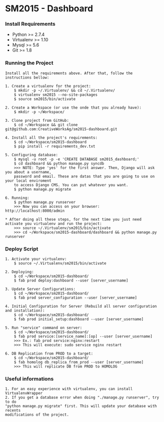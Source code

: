 SM2015 - Dashboard
=========================

### Install Requirements

 * Python >= 2.7.4
 * Virtualenv >= 1.10
 * Mysql >= 5.6
 * Git >= 1.8

### Running the Project

    Install all the requirements above. After that, follow the 
    instructions bellow:

    1. Create a virtualenv for the project:
        $ mkdir -p ~/.Virtualenv/ && cd ~/.Virtualenv/
        $ virtualenv sm2015 --no-site-packages
        $ source sm2015/bin/activate

    2. Create a Workspace (or use the onde that you already have):
        $ mkdir -p ~/Workspace/
        
    3. Clone project from GitHub:
        $ cd ~/Workspace && git clone git@github.com:CreativeWorksAg/sm2015-dashboard.git

    4. Install all the project's requirements:
        $ cd ~/Workspace/sm2015-dashboard
        $ pip install -r requirements_dev.txt

    5. Configuring database:
        $ mysql -u root -p -e 'CREATE DATABASE sm2015_dashboard;'
        $ cd dashboard && python manage.py syncdb
        >>> NOTE: Type 'yes' for the first answer. Then, Django will ask you about a username, 
        password and email. These are datas that you are going to use on your local enviroment
        to access Django CMS. You can put whatever you want.
        $ python manage.py migrate

    6. Running:
        $ python manage.py runserver
        >>> Now you can access on your browser: http://localhost:8000/admin

    * After doing all these steps, for the next time you just need
    activate you virtualenv and run the project:
        >>> source ~/.Virtualenv/sm2015/bin/activate
        >>> cd ~/Workspace/sm2015-dashboard/dashboard && python manage.py runserver

### Deploy Script
    
    1. Activate your virtualenv:
        $ source ~/.Virtualenv/sm2015/bin/activate

    2. Deploying:
        $ cd ~/Workspace/sm2015-dashboard/
        $ fab prod deploy:dashboard --user [server_username]

    3. Update Server Configurations:
        $ cd ~/Workspace/sm2015-dashboard/
        $ fab prod server_configuration --user [server_username]

    4. Initial Configuration for Server (Rebuild all server configuration and installation):
        $ cd ~/Workspace/sm2015-dashboard/
        $ fab prod initial_setup:dashboard --user [server_username]

    5. Run "service" command on server:
        $ cd ~/Workspace/sm2015-dashboard/
        $ fab prod service:[service_name]:[op] --user [server_username]
        >>> Ex.: fab prod service:nginx:restart
        >>> This will execute: sudo service nginx restart

    6. DB Replication from PROD to a target:
        $ cd ~/Workspace/sm2015-dashboard/
        $ fab homolog db_replica_from_prod --user [server_username]
        >>> This will replicate DB from PROD to HOMOLOG

### Useful informations

    1. For an easy experience with virtualenv, you can install VirtualenvWrapper
    2. If you get a database error when doing "./manage.py runserver", try to do
    "python manage.py migrate" first. This will update your database with recents
    modifications of the project.
